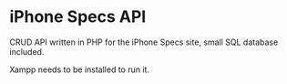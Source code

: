 # iPhone Specs API
CRUD API written in PHP for the iPhone Specs site, small SQL database included.

Xampp needs to be installed to run it.
